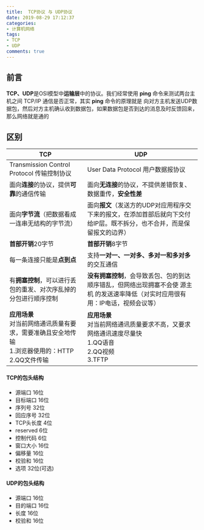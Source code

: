 ```yaml
---
title:  TCP协议 与 UDP协议
date: 2019-08-29 17:12:37
categories:
- 计算机网络
tags:
- TCP
- UDP
comments: true
---
```


## 前言

**TCP、UDP**是OSI模型中**运输层**中的协议。我们经常使用 **ping** 命令来测试两台主机之间 TCP/IP 通信是否正常，其实 **ping** 命令的原理就是 向对方主机发送UDP数据包，然后对方主机确认收到数据包，如果数据包是否到达的消息及时反馈回来，那么网络就是通的

<!-- more -->



## 区别

| TCP                                                          | UDP                                                          |
| ------------------------------------------------------------ | ------------------------------------------------------------ |
| Transmission Control Protocol 传输控制协议                   | User Data Protocol 用户数据报协议                            |
| 面向**连接**的协议，提供**可靠**的通信传输                   | 面向**无连接**的协议，不提供差错恢复、数据重传，**安全性差** |
| 面向**字节流**（把数据看成一连串无结构的字节流）             | 面向**报文**（发送方的UDP对应用程序交下来的报文，在添加首部后就向下交付给IP层。既不拆分，也不合并，而是保留报文的边界） |
| **首部开销**20字节                                           | **首部开销**8字节                                            |
| 每一条连接只能是**点到点**                                   | 支持**一对一、一对多、多对一和多对多**的交互通信             |
| 有**拥塞控制**，可以进行丢包的重发、对次序乱掉的分包进行顺序控制 | **没有拥塞控制**，会导致丢包、包的到达顺序错乱，但网络出现拥塞不会使 源主机 的发送速率降低（对实时应用很有用：IP电话，视频会议等） |
| **应用场景**<br />对当前网络通讯质量有要求，需要准确且安全地传输<br />1.浏览器使用的：HTTP <br/>2.QQ文件传输 | **应用场景**<br />对当前网络通讯质量要求不高，又要求网络通讯速度尽量快<br />1.QQ语音 <br/>2.QQ视频 <br/>3.TFTP |

#### TCP的包头结构

- 源端口 16位
- 目标端口 16位
- 序列号 32位
- 回应序号 32位
- TCP头长度 4位
- reserved 6位
- 控制代码 6位
- 窗口大小 16位
- 偏移量 16位
- 校验和 16位
- 选项  32位(可选)

#### UDP的包头结构

- 源端口 16位
- 目的端口 16位
- 长度 16位
- 校验和 16位
